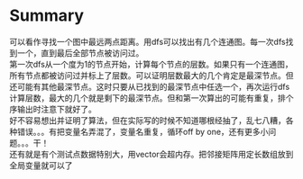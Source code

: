 # Summary
可以看作寻找一个图中最远两点距离。用dfs可以找出有几个连通图。每一次dfs找到一个，直到最后全部节点被访问过。  
第一次dfs从一个度为1的节点开始，计算每个节点的层数。如果只有一个连通图，所有节点都被访问过并标上了层数。可以证明层数最大的几个肯定是最深节点。但还可能有其他最深节点。这时只要从已找到的最深节点中任选一个，再次运行dfs计算层数，最大的几个就是剩下的最深节点。但和第一次算出的可能有重复，排个序输出时注意下就好了。  
好不容易想出并证明了算法，但在实际写的时候不知道哪根经抽了，乱七八糟，各种错误。。。有把变量名弄混了，变量名重复，循环off by one，还有更多小问题。。。干！  
还有就是有个测试点数据特别大，用vector会超内存。把邻接矩阵用定长数组放到全局变量就可以了